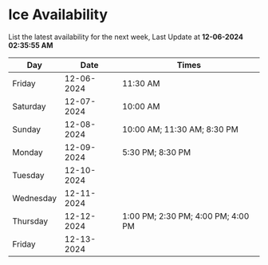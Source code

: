 # Ice Availability

List the latest availability for the next week, Last Update at **12-06-2024 02:35:55 AM**

| Day         | Date        | Times       |
| ----------- | ----------- | ----------- |
|Friday|12-06-2024|11:30 AM|
|Saturday|12-07-2024|10:00 AM|
|Sunday|12-08-2024|10:00 AM; 11:30 AM; 8:30 PM|
|Monday|12-09-2024|5:30 PM; 8:30 PM|
|Tuesday|12-10-2024||
|Wednesday|12-11-2024||
|Thursday|12-12-2024|1:00 PM; 2:30 PM; 4:00 PM; 4:00 PM|
|Friday|12-13-2024||
